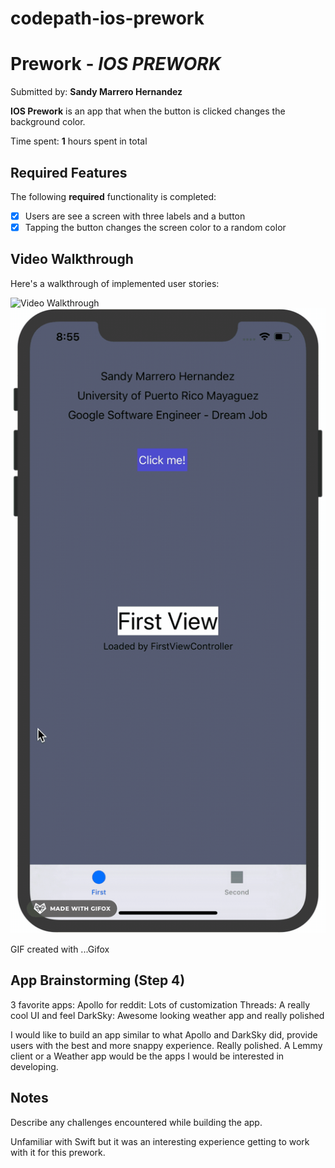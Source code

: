 # codepath-ios-prework
# Prework - *IOS PREWORK*

Submitted by: **Sandy Marrero Hernandez**

**IOS Prework** is an app that when the button is clicked changes the background color.

Time spent: **1** hours spent in total

## Required Features

The following **required** functionality is completed:

- [x] Users are see a screen with three labels and a button
- [x] Tapping the button changes the screen color to a random color
 
## Video Walkthrough

Here's a walkthrough of implemented user stories:

<img src='https://imgur.com/a/2HLGyuB' title='Video Walkthrough' width='' alt='Video Walkthrough' />
<img src='https://github.com/sandy-marrero/codepath-ios-prework/blob/main/Demo%20IOS%20Prework.gif' title='Video Walkthrough' width='' alt='Video Walkthrough' />

<!-- Replace this with whatever GIF tool you used! -->
GIF created with ...Gifox
## App Brainstorming (Step 4)
3 favorite apps:
Apollo for reddit: Lots of customization
Threads: A really cool UI and feel
DarkSky: Awesome looking weather app and really polished

I would like to build an app similar to what Apollo and DarkSky did, provide users with the best and more snappy experience. Really polished. A Lemmy client or a Weather app would be the apps I would be interested in developing.
## Notes

Describe any challenges encountered while building the app.

Unfamiliar with Swift but it was an interesting experience getting to work with it for this prework.

